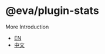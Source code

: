 # @eva/plugin-stats

More Introduction

- [EN](https://eva.js.org)
- [中文](https://eva-engine.gitee.io)
